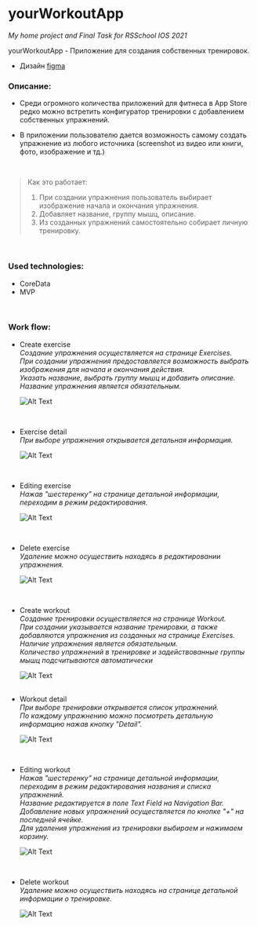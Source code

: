 # yourWorkoutApp

  
*My home project and Final Task for RSSchool IOS 2021*

yourWorkoutApp - Приложение для создания собственных тренировок.

- Дизайн [figma](https://www.figma.com/file/My8xyxrZgyKbGWAmz5ebjb/yourWorkout-App?node-id=1%3A348)

### Описание: 

- Среди огромного количества приложений для фитнеса в App Store редко можно встретить конфигуратор тренировки с добавлением собственных упражнений.

- В приложении пользователю дается возможность самому создать упражнение из любого источника (screenshot из видео или книги, фото, изображение и тд.)  

</br>

> Как это работает:  
> 1. При создании упражнения пользователь выбирает изображение начала и окончания упражнения.  
> 2. Добавляет название, группу мышц, описание.  
> 3. Из созданных упражнений самостоятельно собирает личную тренировку.  

</br>

### Used technologies:

- CoreData  
- MVP  

</br>

### Work flow:
- Create exercise  
*Создание упражнения осуществляется на странице Exercises.*  
*При создании упражнения предоставляется возможность выбрать изображения для начала и окончания действия.*  
*Указать название, выбрать группу мышц и добавить описание.*  
*Название упражнения является обязательным.*  

    ![Alt Text](https://media.giphy.com/media/FcSV0fdPNMcQkjHS21/giphy.gif)  
</br>

- Exercise detail  
*При выборе упражнения открывается детальная информация.*  

    ![Alt Text](https://media.giphy.com/media/uZqh7W2tsrcTFn2eL0/giphy.gif)  
 </br>
 
- Editing exercise  
*Нажав "шестеренку" на странице детальной информации, переходим в режим редактирования.*  

    ![Alt Text](https://media.giphy.com/media/bQOf768PdXZp6InJS4/giphy.gif)  
</br>

- Delete exercise  
*Удаление можно осуществить находясь в редактировании упражнения.*  

    ![Alt Text](https://media.giphy.com/media/LMJXNERx692Pw4Idbf/giphy.gif)  
 </br>

- Create workout  
*Создание тренировки осуществляется на странице Workout.*  
*При создании указывается название тренировки, а также добавляются упражнения из созданных на странице Exercises.*  
*Наличие упражнения является обязательным.*  
*Количество упражнений в тренировке и задействованные группы мышц подсчитываются автоматически*  

    ![Alt Text](https://media.giphy.com/media/Pux3REt9PD5Zx2alE3/giphy.gif)  
  </br>

- Workout detail  
*При выборе тренировки открывается список упражнений.*  
*По каждому упражнению можно посмотреть детальную информацию нажав кнопку "Detail".*  

    ![Alt Text](https://media.giphy.com/media/VTR6qFqlCBylchkEca/giphy.gif)  
</br>

- Editing workout  
*Нажав "шестеренку" на странице детальной информации, переходим в режим редактирования названия и списка упражнений.*  
*Название редактируется в поле Text Field на Navigation Bar.*  
*Добавление новых упражнений осуществляется по кнопке "+" на последней ячейке.*  
*Для удаления упражнения из тренировки выбираем и нажимаем корзину.*  

    ![Alt Text](https://media.giphy.com/media/bS6M0k3Xoe89WBCHfj/giphy.gif)   
</br>

- Delete workout  
*Удаление можно осуществить находясь на странице детальной информации о тренировке.*  

    ![Alt Text](https://media.giphy.com/media/2oufbOBIG1GtiLXga6/giphy.gif)  
 
